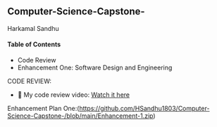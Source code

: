 ## Computer-Science-Capstone-
Harkamal Sandhu
#### **Table of Contents**

- Code Review
- Enhancement One: Software Design and Engineering

CODE REVIEW: 
* 🎥 My code review video: [Watch it here](https://youtu.be/SuOvxwoVJQo?si=Y9nSh4-JIeFyQ5w2!)

Enhancement Plan One:(https://github.com/HSandhu1803/Computer-Science-Capstone-/blob/main/Enhancement-1.zip)  
